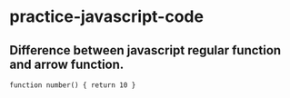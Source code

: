 # practice-javascript-code

## Difference between javascript regular function and arrow function.

`function number() { return 10 }`
